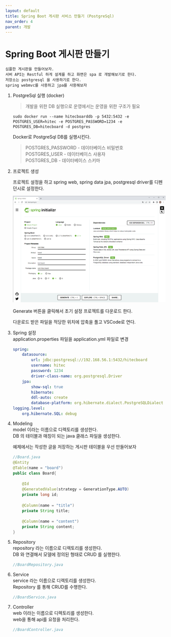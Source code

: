 ```yaml
---
layout: default
title: Spring Boot 게시판 서비스 만들기 (PostgreSql)   
nav_order: 4
parent: 개발
---
```


# Spring Boot 게시판 만들기   
    심플한 게시판을 만들어보자.   
    서버 API는 Restful 하게 설계를 하고 화면은 spa 로 개발해보기로 한다.    
    저장소는 postgresql 을 사용하기로 한다.   
    spring webmvc를 사용하고 jpa를 사용해보자

1. PostgreSql 실행 (docker)
    > 개발을 위한 DB 실행으로 운영에서는 운영을 위한 구조가 필요  

    ```
    sudo docker run --name hitecboarddb -p 5432:5432 -e POSTGRES_USER=hitec -e POSTGRES_PASSWORD=1234 -e POSTGRES_DB=hitecboard -d postgres
    ```
    Docker로 PostgreSql DB를 실행시킨다. 

    > POSTGRES_PASSWORD - 데이터베이스 비밀번호   
    > POSTGRES_USER - 데이터베이스 사용자   
    > POSTGRES_DB - 데이터베이스 스키마   

2. 프로젝트 생성

    프로젝트 설정을 하고
    spring web, spring data jpa, postgresql driver를 디펜던시로 설정한다. 

    ![board project init](../image/Dev/board1.png)   

    Generate 버튼을 클릭해서 초기 설정 프로젝트를 다운로드 한다.    

    다운로드 받은 파일을 적당한 위치에 압축을 풀고 VSCode로 연다.   

3. Spring 설정    
    application.properties 파일을 application.yml 파일로 변경   

    ```yaml
    spring:
        datasource:
            url: jdbc:postgresql://192.168.56.1:5432/hitecboard
            username: hitec
            password: 1234
            driver-class-name: org.postgresql.Driver
        jpa:
            show-sql: true
            hibernate:
            ddl-auto: create
            database-platform: org.hibernate.dialect.PostgreSQLDialect
    logging.level:
        org.hibernate.SQL: debug
    ``` 

4. Modeling   
    model 이라는 이름으로 디렉토리를 생성한다.   
    DB 의 테이블과 매칭이 되는 java 클래스 파일을 생성한다. 

    예제에서는 작성한 글을 저장하는 게시판 테이블을 우선 만들어보자

    ```java
    //Board.java
    @Entity
    @Table(name = "board")
    public class Board{

        @Id
        @GeneratedValue(strategy = GenerationType.AUTO)
        private long id;

        @Column(name = "title")
        private String title;

        @Column(name = "content")
        private String content;
    }
    ```

5. Repository   
    repository 라는 이름으로 디렉토리를 생성한다.   
    DB 와 연결해서 모델에 정의된 형태로 CRUD 를 실행한다.    

    ```java
    //BoardRepository.java
    ```

6. Service   
    service 라는 이름으로 디렉토리를 생성한다.    
    Repository 를 통해 CRUD를 수행한다. 

    ```java
    //BoardService.java
    ```

7.  Controller   
    web 이라는 이름으로 디렉토리를 생성한다.    
    web을 통해 api를 요청을 처리한다. 
    ```java
    //BoardController.java
   ```